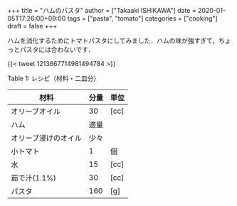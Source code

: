 +++
title = "ハムのパスタ"
author = ["Takaaki ISHIKAWA"]
date = 2020-01-05T17:26:00+09:00
tags = ["pasta", "tomato"]
categories = ["cooking"]
draft = false
+++

ハムを消化するためにトマトパスタにしてみました．ハムの味が強すぎて，ちょっとパスタには合わないです．

{{< tweet 1213667714981494784 >}}

<div class="table-caption">
  <span class="table-number">Table 1</span>:
  レシピ（材料・二皿分）
</div>

| 材料       | 分量 | 単位 |
|----------|----|----|
| オリーブオイル | 30  | [cc] |
| ハム       | 適量 |      |
| オリーブ浸けのオイル | 少々 |      |
| 小トマト   | 1   | 個   |
| 水         | 15  | [cc] |
| 茹で汁(1.1%) | 30  | [cc] |
| パスタ     | 160 | [g]  |
